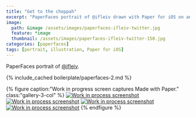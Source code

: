```yaml
---
title: "Get to the choppah"
excerpt: "PaperFaces portrait of @ifleiv drawn with Paper for iOS on an iPad."
image: 
  path: &image /assets/images/paperfaces-ifleiv-twitter.jpg 
  feature: *image
  thumbnail: /assets/images/paperfaces-ifleiv-twitter-150.jpg
categories: [paperfaces]
tags: [portrait, illustration, Paper for iOS]
---
```


PaperFaces portrait of [@ifleiv](https://twitter.com/ifleiv).

{% include_cached boilerplate/paperfaces-2.md %}

{% figure caption:"Work in progress screen captures Made with Paper." class:"gallery-3-col" %}
[![Work in process screenshot](/assets/images/paperfaces-ifleiv-process-1-600.jpg)](/assets/images/paperfaces-ifleiv-process-1-lg.jpg) [![Work in process screenshot](/assets/images/paperfaces-ifleiv-process-2-600.jpg)](/assets/images/paperfaces-ifleiv-process-2-lg.jpg) [![Work in process screenshot](/assets/images/paperfaces-ifleiv-process-3-600.jpg)](/assets/images/paperfaces-ifleiv-process-3-lg.jpg) [![Work in process screenshot](/assets/images/paperfaces-ifleiv-process-4-600.jpg)](/assets/images/paperfaces-ifleiv-process-4-lg.jpg)
{% endfigure %}
